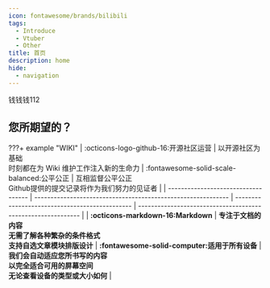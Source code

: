 ```yaml
---
icon: fontawesome/brands/bilibili
tags:
  - Introduce
  - Vtuber
  - Other
title: 首页
description: home
hide:
  - navigation
---
```

钱钱钱112
## 您所期望的？
???+ example "WIKI"
    | :octicons-logo-github-16:开源社区运营 | 以开源社区为基础</br>时刻都在为 Wiki 维护工作注入新的生命力                         |     :fontawesome-solid-scale-balanced:公平公正     | 互相监督公平公正</br>Github提供的提交记录将作为我们努力的见证者         |
    | ----------------------------------- | ------------------------------------------------------------ |     ---------------------------------------------- | ------------------------------------------------------------ |
    |  **:octicons-markdown-16:Markdown**   |     **专注于文档的内容<br/>无需了解各种繁杂的条件格式<br/>支持自选文章模块排版设计** |     **:fontawesome-solid-computer:适用于所有设备** |     **我们会自动适应您所书写的内容<br/>以完全适合可用的屏幕空间<br/>无论查看设备的类型或大小如何** |
    
